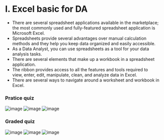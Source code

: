 # I. Excel basic for DA
- There are several spreadsheet applications available in the marketplace; the most commonly used and fully-featured spreadsheet application is Microsoft Excel. 
- Spreadsheets provide several advantages over manual calculation methods and they help you keep data organized and easily accessible. 
- As a Data Analyst, you can use spreadsheets as a tool for your data analysis tasks. 
- There are several elements that make up a workbook in a spreadsheet application. 
- The ribbon provides access to all the features and tools required to view, enter, edit, manipulate, clean, and analyze data in Excel. 
- There are several ways to navigate around a worksheet and workbook in Excel. 
### Pratice quiz
![image](https://github.com/user-attachments/assets/36c3354f-61de-4d57-8071-f32b380dc865)
![image](https://github.com/user-attachments/assets/7e5e8729-4198-479a-b761-3a37ea8b85de)
![image](https://github.com/user-attachments/assets/00155320-c720-470f-97bf-66b629e9339d)
### Graded quiz
![image](https://github.com/user-attachments/assets/4dda457b-f0f2-480d-9f41-b21ab1c4c905)
![image](https://github.com/user-attachments/assets/498ae748-a094-470f-826d-add4b22bfc65)
![image](https://github.com/user-attachments/assets/7356b2a0-1175-4041-946a-e84a536a7f1b)
